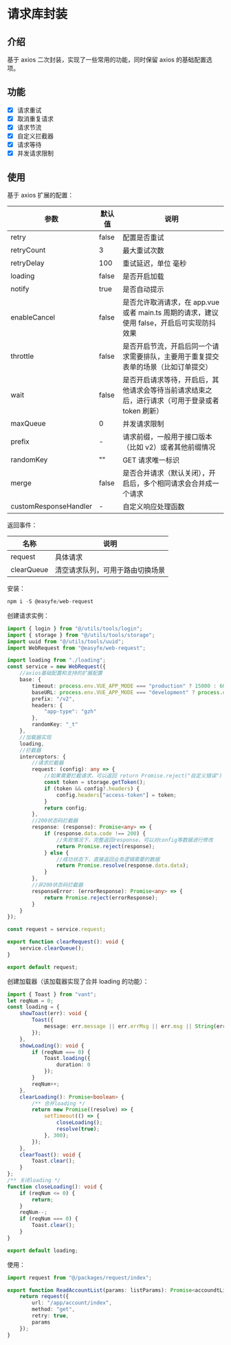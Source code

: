 # 请求库封装

## 介绍

基于 axios 二次封装，实现了一些常用的功能，同时保留 axios 的基础配置选项。

## 功能

-   [x] 请求重试
-   [x] 取消重复请求
-   [x] 请求节流
-   [x] 自定义拦截器
-   [x] 请求等待
-   [x] 并发请求限制

## 使用

基于 axios 扩展的配置：

| 参数                  | 默认值 | 说明                                                                                            |
| --------------------- | ------ | ----------------------------------------------------------------------------------------------- |
| retry                 | false  | 配置是否重试                                                                                    |
| retryCount            | 3      | 最大重试次数                                                                                    |
| retryDelay            | 100    | 重试延迟，单位 毫秒                                                                             |
| loading               | false  | 是否开启加载                                                                                    |
| notify                | true   | 是否自动提示                                                                                    |
| enableCancel          | false  | 是否允许取消请求，在 app.vue 或者 main.ts 周期的请求，建议使用 false，开启后可实现防抖效果      |
| throttle              | false  | 是否开启节流，开启后同一个请求需要排队，主要用于重复提交表单的场景（比如订单提交）              |
| wait                  | false  | 是否开启请求等待，开启后，其他请求会等待当前请求结束之后，进行请求（可用于登录或者 token 刷新） |
| maxQueue              | 0      | 并发请求限制                                                                                    |
| prefix                | -      | 请求前缀，一般用于接口版本（比如 v2）或者其他前缀情况                                           |
| randomKey             | ""     | GET 请求唯一标识                                                                                |
| merge                 | false  | 是否合并请求（默认关闭），开启后，多个相同请求会合并成一个请求                                  |
| customResponseHandler | -      | 自定义响应处理函数                                                                              |

返回事件：

| 名称       | 说明                             |
| ---------- | -------------------------------- |
| request    | 具体请求                         |
| clearQueue | 清空请求队列，可用于路由切换场景 |

安装：

```typescript
npm i -S @easyfe/web-request
```

创建请求实例：

```typescript
import { login } from "@/utils/tools/login";
import { storage } from "@/utils/tools/storage";
import uuid from "@/utils/tools/uuid";
import WebRequest from "@easyfe/web-request";

import loading from "./loading";
const service = new WebRequest({
    //axios基础配置和支持的扩展配置
    base: {
        timeout: process.env.VUE_APP_MODE === "production" ? 15000 : 60000, //设置超时时间，生产环境15秒，其他环境60秒
        baseURL: process.env.VUE_APP_MODE === "development" ? process.env.VUE_APP_API_URL : `${storage.getBaseUrl()}`,
        prefix: "/v2",
        headers: {
            "app-type": "gzh"
        },
        randomKey: "_t"
    },
    //加载器实现
    loading,
    //拦截器
    interceptors: {
        //请求拦截器
        request: (config): any => {
            //如果需要拦截请求，可以返回 return Promise.reject("自定义错误")
            const token = storage.getToken();
            if (token && config?.headers) {
                config.headers["access-token"] = token;
            }
            return config;
        },
        //200状态码拦截器
        response: (response): Promise<any> => {
            if (response.data.code !== 200) {
                //失败情况下，完整返回response，可以对config等数据进行修改
                return Promise.reject(response);
            } else {
                //成功状态下，直接返回业务逻辑需要的数据
                return Promise.resolve(response.data.data);
            }
        },
        //非200状态码拦截器
        responseError: (errorResponse): Promise<any> => {
            return Promise.reject(errorResponse);
        }
    }
});

const request = service.request;

export function clearRequest(): void {
    service.clearQueue();
}

export default request;
```

创建加载器（该加载器实现了合并 loading 的功能）：

```typescript
import { Toast } from "vant";
let reqNum = 0;
const loading = {
    showToast(err): void {
        Toast({
            message: err.message || err.errMsg || err.msg || String(err)
        });
    },
    showLoading(): void {
        if (reqNum === 0) {
            Toast.loading({
                duration: 0
            });
        }
        reqNum++;
    },
    clearLoading(): Promise<boolean> {
        /** 合并loading */
        return new Promise((resolve) => {
            setTimeout(() => {
                closeLoading();
                resolve(true);
            }, 300);
        });
    },
    clearToast(): void {
        Toast.clear();
    }
};
/** 关闭loading */
function closeLoading(): void {
    if (reqNum <= 0) {
        return;
    }
    reqNum--;
    if (reqNum === 0) {
        Toast.clear();
    }
}

export default loading;
```

使用：

```typescript
import request from "@/packages/request/index";

export function ReadAccountList(params: listParams): Promise<accoundtList> {
    return request({
        url: "/app/account/index",
        method: "get",
        retry: true,
        params
    });
}
```
